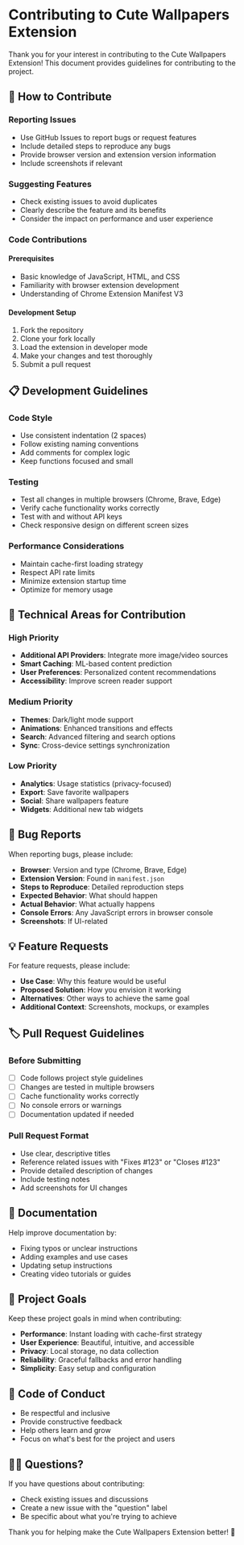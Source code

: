 # Contributing to Cute Wallpapers Extension

Thank you for your interest in contributing to the Cute Wallpapers Extension! This document provides guidelines for contributing to the project.

## 🤝 How to Contribute

### Reporting Issues

- Use GitHub Issues to report bugs or request features
- Include detailed steps to reproduce any bugs
- Provide browser version and extension version information
- Include screenshots if relevant

### Suggesting Features

- Check existing issues to avoid duplicates
- Clearly describe the feature and its benefits
- Consider the impact on performance and user experience

### Code Contributions

#### Prerequisites

- Basic knowledge of JavaScript, HTML, and CSS
- Familiarity with browser extension development
- Understanding of Chrome Extension Manifest V3

#### Development Setup

1. Fork the repository
2. Clone your fork locally
3. Load the extension in developer mode
4. Make your changes and test thoroughly
5. Submit a pull request

## 📋 Development Guidelines

### Code Style

- Use consistent indentation (2 spaces)
- Follow existing naming conventions
- Add comments for complex logic
- Keep functions focused and small

### Testing

- Test all changes in multiple browsers (Chrome, Brave, Edge)
- Verify cache functionality works correctly
- Test with and without API keys
- Check responsive design on different screen sizes

### Performance Considerations

- Maintain cache-first loading strategy
- Respect API rate limits
- Minimize extension startup time
- Optimize for memory usage

## 🔧 Technical Areas for Contribution

### High Priority

- **Additional API Providers**: Integrate more image/video sources
- **Smart Caching**: ML-based content prediction
- **User Preferences**: Personalized content recommendations
- **Accessibility**: Improve screen reader support

### Medium Priority

- **Themes**: Dark/light mode support
- **Animations**: Enhanced transitions and effects
- **Search**: Advanced filtering and search options
- **Sync**: Cross-device settings synchronization

### Low Priority

- **Analytics**: Usage statistics (privacy-focused)
- **Export**: Save favorite wallpapers
- **Social**: Share wallpapers feature
- **Widgets**: Additional new tab widgets

## 🐛 Bug Reports

When reporting bugs, please include:

- **Browser**: Version and type (Chrome, Brave, Edge)
- **Extension Version**: Found in `manifest.json`
- **Steps to Reproduce**: Detailed reproduction steps
- **Expected Behavior**: What should happen
- **Actual Behavior**: What actually happens
- **Console Errors**: Any JavaScript errors in browser console
- **Screenshots**: If UI-related

## 💡 Feature Requests

For feature requests, please include:

- **Use Case**: Why this feature would be useful
- **Proposed Solution**: How you envision it working
- **Alternatives**: Other ways to achieve the same goal
- **Additional Context**: Screenshots, mockups, or examples

## 🏷️ Pull Request Guidelines

### Before Submitting

- [ ] Code follows project style guidelines
- [ ] Changes are tested in multiple browsers
- [ ] Cache functionality works correctly
- [ ] No console errors or warnings
- [ ] Documentation updated if needed

### Pull Request Format

- Use clear, descriptive titles
- Reference related issues with "Fixes #123" or "Closes #123"
- Provide detailed description of changes
- Include testing notes
- Add screenshots for UI changes

## 📝 Documentation

Help improve documentation by:

- Fixing typos or unclear instructions
- Adding examples and use cases
- Updating setup instructions
- Creating video tutorials or guides

## 🎯 Project Goals

Keep these project goals in mind when contributing:

- **Performance**: Instant loading with cache-first strategy
- **User Experience**: Beautiful, intuitive, and accessible
- **Privacy**: Local storage, no data collection
- **Reliability**: Graceful fallbacks and error handling
- **Simplicity**: Easy setup and configuration

## 📜 Code of Conduct

- Be respectful and inclusive
- Provide constructive feedback
- Help others learn and grow
- Focus on what's best for the project and users

## 🙋‍♀️ Questions?

If you have questions about contributing:

- Check existing issues and discussions
- Create a new issue with the "question" label
- Be specific about what you're trying to achieve

Thank you for helping make the Cute Wallpapers Extension better! 🌸
